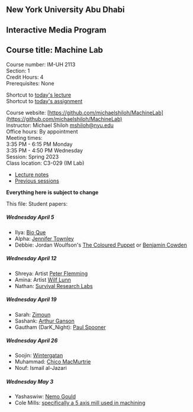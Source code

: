 ## New York University Abu Dhabi    
## Interactive Media Program    
## Course title: Machine Lab  
Course number: IM-UH 2113  
Section: 1    
Credit Hours: 4         
Prerequisites: None       

Shortcut to [today's lecture](lectureNotes.md/#todays-lecture)  
Shortcut to [today's assignment](weeklySchedule.md#todays-assignment)  

Course website: [https://github.com/michaelshiloh/MachineLab](https://github.com/michaelshiloh/MachineLab)      
Instructor: Michael Shiloh mshiloh@nyu.edu    
Office hours: By appointment  
Meeting times:    
	3:35 PM - 6:15 PM Monday  
	3:35 PM - 4:50 PM Wednesday  
Session: Spring 2023  
Class location: C3-029 (IM Lab)  
- [Lecture notes](lectureNotes.md)
- [Previous sessions](previousSessions/previousSessions.md)

**Everything here is subject to change**

This file: Student papers:


##### Wednesday April 5
- Ilya: [Bio Que](https://www.bloque.studio/dialogo)
- Alpha: [Jennifer Townley](https://youtu.be/csOqX_DfIQg)
- Debbie: Jordan Woulfson's [The Coloured Puppet](https://www.youtube.com/watch?v=w1PxJatd9LE) or [Benjamin Cowden](https://www.exploratorium.edu/tinkering/projects)

##### Wednesday April 12
- Shreya: Artist [Peter Flemming](https://peterflemming.ca/works)
- Amina: Artist [Wilf Lunn](http://wilflunn.com/index.html)
- Nathan: [Survival Research Labs](srl.org)

##### Wednesday April 19
- Sarah: [Zimoun](https://www.zimoun.net/)
- Sashank: [Arthur Ganson](https://www.arthurganson.com/)
- Gautham (DarK_Night): [Paul Spooner]()

##### Wednesday April 26
- Soojin: [Wintergatan](https://www.youtube.com/watch?v=IvUU8joBb1Q)
- Muhammad: [Chico MacMurtrie](http://amorphicrobotworks.org/)
- Nouf: Ismail al-Jazari

##### Wednesday May 3
- Yashaswiw: [Nemo Gould](https://nemogould.com/)
- Cole Mills: [specifically a 5 axis mill used in machining](https://www.haascnc.com/machines/multi-axis/5-axis-mills.html)
